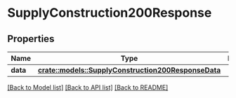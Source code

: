 # SupplyConstruction200Response

## Properties

Name | Type | Description | Notes
------------ | ------------- | ------------- | -------------
**data** | [**crate::models::SupplyConstruction200ResponseData**](supply_construction_200_response_data.md) |  | 

[[Back to Model list]](../README.md#documentation-for-models) [[Back to API list]](../README.md#documentation-for-api-endpoints) [[Back to README]](../README.md)


